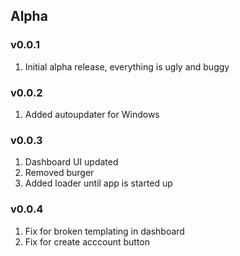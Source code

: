 ## Alpha
### v0.0.1 
1. Initial alpha release, everything is ugly and buggy

### v0.0.2 
1. Added autoupdater for Windows

### v0.0.3 
1. Dashboard UI updated
2. Removed burger
3. Added loader until app is started up

### v0.0.4 
1. Fix for broken templating in dashboard
2. Fix for create acccount button

